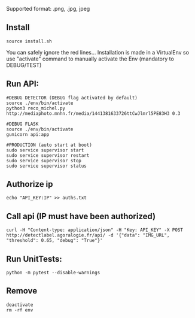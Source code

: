 Supported format:
.png, .jpg, jpeg

## Install
```
source install.sh
```
You can safely ignore the red lines...
Installation is made in a VirtualEnv so use "activate" command to manually activate the Env (mandatory to DEBUG/TEST)

## Run API:
```
#DEBUG DETECTOR (DEBUG flag activated by default)
source ./env/bin/activate
python3 reco_michel.py http://mediaphoto.mnhn.fr/media/1441381633726ttCwJlmrl5PE83H3 0.3

#DEBUG FLASK
source ./env/bin/activate
gunicorn api:app

#PRODUCTION (auto start at boot)
sudo service supervisor start
sudo service supervisor restart
sudo service supervisor stop
sudo service supervisor status
```

## Authorize ip
```
echo "API_KEY:IP" >> auths.txt
```

## Call api (IP must have been authorized)
```
curl -H "Content-type: application/json" -H "Key: API_KEY" -X POST http://detectlabel.agoralogie.fr/api/ -d '{"data": "IMG_URL", "threshold": 0.65, "debug": "True"}'
```

## Run UnitTests:
```
python -m pytest --disable-warnings
```

## Remove
```
deactivate
rm -rf env
```